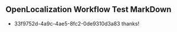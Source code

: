 ## OpenLocalization Workflow Test MarkDown
* 33f9752d-4a9c-4ae5-8fc2-0de9310d3a83 thanks!

<!--HONumber=Jul16_HO2-->


